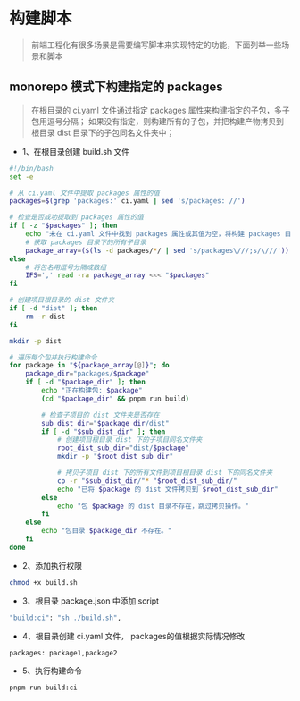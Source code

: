 # 构建脚本

> 前端工程化有很多场景是需要编写脚本来实现特定的功能，下面列举一些场景和脚本

## monorepo 模式下构建指定的 packages

> 在根目录的 ci.yaml 文件通过指定 packages 属性来构建指定的子包，多子包用逗号分隔； 如果没有指定，则构建所有的子包，并把构建产物拷贝到根目录 dist 目录下的子包同名文件夹中；

- 1、在根目录创建 build.sh 文件
```sh
#!/bin/bash
set -e

# 从 ci.yaml 文件中提取 packages 属性的值
packages=$(grep 'packages:' ci.yaml | sed 's/packages: //')

# 检查是否成功提取到 packages 属性的值
if [ -z "$packages" ]; then
    echo "未在 ci.yaml 文件中找到 packages 属性或其值为空，将构建 packages 目录下的所有子项目。"
    # 获取 packages 目录下的所有子目录
    package_array=($(ls -d packages/*/ | sed 's/packages\///;s/\///'))
else
    # 将包名用逗号分隔成数组
    IFS=',' read -ra package_array <<< "$packages"
fi

# 创建项目根目录的 dist 文件夹
if [ -d "dist" ]; then
    rm -r dist
fi

mkdir -p dist

# 遍历每个包并执行构建命令
for package in "${package_array[@]}"; do
    package_dir="packages/$package"
    if [ -d "$package_dir" ]; then
        echo "正在构建包: $package"
        (cd "$package_dir" && pnpm run build)

        # 检查子项目的 dist 文件夹是否存在
        sub_dist_dir="$package_dir/dist"
        if [ -d "$sub_dist_dir" ]; then
            # 创建项目根目录 dist 下的子项目同名文件夹
            root_dist_sub_dir="dist/$package"
            mkdir -p "$root_dist_sub_dir"

            # 拷贝子项目 dist 下的所有文件到项目根目录 dist 下的同名文件夹
            cp -r "$sub_dist_dir/"* "$root_dist_sub_dir/"
            echo "已将 $package 的 dist 文件拷贝到 $root_dist_sub_dir"
        else
            echo "包 $package 的 dist 目录不存在，跳过拷贝操作。"
        fi
    else
        echo "包目录 $package_dir 不存在。"
    fi
done
```
- 2、添加执行权限
```sh
chmod +x build.sh
```
- 3、根目录 package.json 中添加 script
```sh
"build:ci": "sh ./build.sh",
```
- 4、根目录创建 ci.yaml 文件， packages的值根据实际情况修改
```sh
packages: package1,package2
```
- 5、执行构建命令
```sh
pnpm run build:ci
```